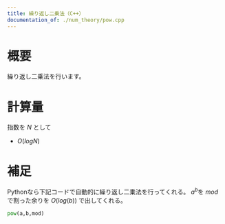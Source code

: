 ```yaml
---
title: 繰り返し二乗法（C++）
documentation_of: ./num_theory/pow.cpp
---
```


# 概要
繰り返し二乗法を行います。


# 計算量
指数を $N$ として
- $O(logN)$

# 補足
Pythonなら下記コードで自動的に繰り返し二乗法を行ってくれる。
$a^b$を $mod$ で割った余りを $O(log(b))$ で出してくれる。

```Python:pow.py
pow(a,b,mod)
```
